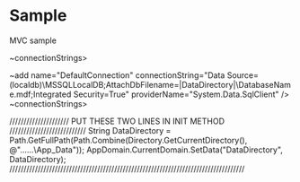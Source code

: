 # Sample

MVC sample

~connectionStrings>

 ~add name="DefaultConnection" connectionString="Data Source=(localdb)\MSSQLLocalDB;AttachDbFilename=|DataDirectory|\DatabaseName.mdf;Integrated Security=True" providerName="System.Data.SqlClient" />
 ~connectionStrings>

///////////////////// PUT THESE TWO LINES IN INIT METHOD ///////////////////////////
String DataDirectory = Path.GetFullPath(Path.Combine(Directory.GetCurrentDirectory(), @"..\..\..\App_Data"));
AppDomain.CurrentDomain.SetData("DataDirectory", DataDirectory);
///////////////////////////////////////////////////////////////////////////////////
